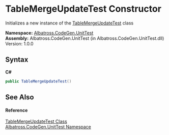 # TableMergeUpdateTest Constructor 
 

Initializes a new instance of the <a href="D5221DC1">TableMergeUpdateTest</a> class

**Namespace:**&nbsp;<a href="56BAD780">Albatross.CodeGen.UnitTest</a><br />**Assembly:**&nbsp;Albatross.CodeGen.UnitTest (in Albatross.CodeGen.UnitTest.dll) Version: 1.0.0

## Syntax

**C#**<br />
``` C#
public TableMergeUpdateTest()
```


## See Also


#### Reference
<a href="D5221DC1">TableMergeUpdateTest Class</a><br /><a href="56BAD780">Albatross.CodeGen.UnitTest Namespace</a><br />
